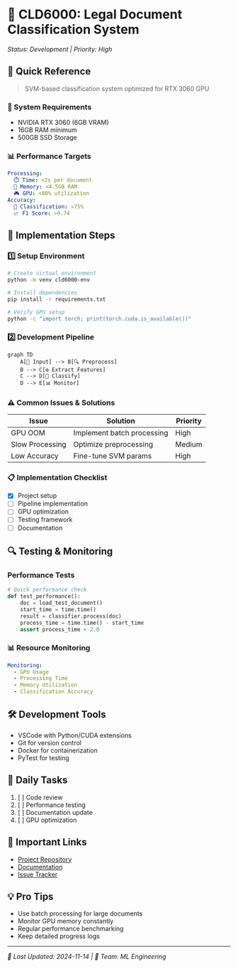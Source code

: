 # 🚀 CLD6000: Legal Document Classification System
*Status: Development | Priority: High*

## 🎯 Quick Reference
> SVM-based classification system optimized for RTX 3060 GPU

### 🔧 System Requirements
- NVIDIA RTX 3060 (6GB VRAM)
- 16GB RAM minimum
- 500GB SSD Storage

### 📊 Performance Targets
```yaml
Processing:
  ⏱️ Time: <2s per document
  💾 Memory: <4.5GB RAM
  🎮 GPU: <80% utilization
Accuracy:
  🎯 Classification: >75%
  📈 F1 Score: >0.74
```

## 🚀 Implementation Steps

### 1️⃣ Setup Environment
```bash
# Create virtual environment
python -m venv cld6000-env

# Install dependencies
pip install -r requirements.txt

# Verify GPU setup
python -c "import torch; print(torch.cuda.is_available())"
```

### 2️⃣ Development Pipeline
```mermaid
graph TD
    A[📄 Input] --> B[🔍 Preprocess]
    B --> C[⚙️ Extract Features]
    C --> D[🎯 Classify]
    D --> E[📊 Monitor]
```

### ⚠️ Common Issues & Solutions
| Issue | Solution | Priority |
|-------|----------|----------|
| GPU OOM | Implement batch processing | High |
| Slow Processing | Optimize preprocessing | Medium |
| Low Accuracy | Fine-tune SVM params | High |

### 📋 Implementation Checklist
- [x] Project setup
- [ ] Pipeline implementation
- [ ] GPU optimization
- [ ] Testing framework
- [ ] Documentation

## 🔍 Testing & Monitoring

### Performance Tests
```python
# Quick performance check
def test_performance():
    doc = load_test_document()
    start_time = time.time()
    result = classifier.process(doc)
    process_time = time.time() - start_time
    assert process_time < 2.0
```

### 📊 Resource Monitoring
```yaml
Monitoring:
  - GPU Usage
  - Processing Time
  - Memory Utilization
  - Classification Accuracy
```

## 🛠️ Development Tools
- VSCode with Python/CUDA extensions
- Git for version control
- Docker for containerization
- PyTest for testing

## 📝 Daily Tasks
1. [ ] Code review
2. [ ] Performance testing
3. [ ] Documentation update
4. [ ] GPU optimization

## 🔗 Important Links
- [Project Repository](github.com/alexliak/CDL6000)
- [Documentation](docs/index.md)
- [Issue Tracker](issues/)

## 💡 Pro Tips
- Use batch processing for large documents
- Monitor GPU memory constantly
- Regular performance benchmarking
- Keep detailed progress logs

---

*📅 Last Updated: 2024-11-14 | 👤 Team: ML Engineering*